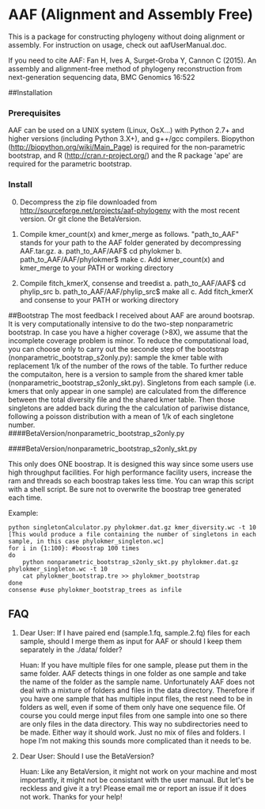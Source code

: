 AAF (Alignment and Assembly Free)
===

This is a package for constructing phylogeny without doing alignment or assembly. For instruction on usage, check out aafUserManual.doc.

If you need to cite AAF: Fan H, Ives A, Surget-Groba Y, Cannon C (2015). An assembly and alignment-freemethod of phylogeny reconstruction from next-generation sequencing data, BMCGenomics 16:522
##Installation

### Prerequisites
AAF can be used on a UNIX system (Linux, OsX...) with Python 2.7+ and higher versions  (including Python 3.X+), and g++/gcc compilers. Biopython (http://biopython.org/wiki/Main_Page) is required for the non-parametric bootstrap, and R (http://cran.r-project.org/) and the R package 'ape' are required for the parametric bootstrap.### Install0. Decompress the zip file downloaded from http://sourceforge.net/projects/aaf-phylogeny with the most recent version. Or git clone the BetaVersion.1. Compile kmer_count(x) and kmer_merge as follows. "path_to_AAF" stands for your path to the AAF folder generated by decompressing AAF.tar.gz.	a. path_to_AAF/AAF$ cd phylokmer	b. path_to_AAF/AAF/phylokmer$ make	c. Add kmer_count(x) and kmer_merge to your PATH or working directory2. Compile fitch_kmerX, consense and treedist	a. path_to_AAF/AAF$ cd phylip_src	b. path_to_AAF/AAF/phylip_src$ make all	c. Add fitch_kmerX and consense to your PATH or working directory 



##Bootstrap
The most feedback I received about AAF are around bootsrap. It is very computationally intensive to do the two-step nonparametric bootstrap. In case you have a higher coverage (>8X), we assume that the incomplete coverage problem is minor. To reduce the computational load, you can choose only to carry out the seconde step of the bootstrap (nonparametric\_bootstrap\_s2only.py): sample the kmer table with replacement 1/k of the number of the rows of the table. To further reduce the computaiton, here is a version to sample from the shared kmer table (nonparametric\_bootstrap\_s2only_skt.py). Singletons from each sample (i.e. kmers that only appear in one sample) are calculated from the difference between the total diversity file and the shared kmer table. Then those singletons are added back during the the calculation of pariwise distance, following a poisson distribution with a mean of 1/k of each singletone number.  
####BetaVersion/nonparametric\_bootstrap\_s2only.py

####BetaVersion/nonparametric\_bootstrap\_s2only_skt.py

This only does ONE boostrap. It is designed this way since some users use high throughput facilities. For high performance facility users, increase the ram and threads so each boostrap takes less time. You can wrap this script with a shell script. Be sure not to overwrite the boostrap tree generated each time.

Example:

	python singletonCalculator.py phylokmer.dat.gz kmer_diversity.wc -t 10
	[This would produce a file containing the number of singletons in each sample, in this case phylokmer_singleton.wc]
	for i in {1:100}: #boostrap 100 times
	do
		python nonparametric_bootstrap_s2only_skt.py phylokmer.dat.gz phylokmer_singleton.wc -t 10
		cat phylokmer_bootstrap.tre >> phylokmer_bootstrap
	done
	consense #use phylokmer_bootstrap_trees as infile
		

## FAQ
1. Dear User: If I have paired end (sample.1.fq, sample.2.fq) files for each sample, should I merge
them as input for AAF or should I keep them separately in the ./data/ folder?

	Huan: If you have multiple files for one sample, please put them in the same folder. AAF detects things in one folder as one sample and take the name of the folder as the sample name. Unfortunately AAF does not deal with a mixture of folders and files in the data directory. Therefore if you have one sample that has multiple input files, the rest need to be in folders as well, even if some of them only have one sequence file. Of course you could merge input files from one sample into one so there are only files in the data directory. This way no subdirectories need to be made. Either way it should work. Just no mix of files and folders. I hope I’m not making this sounds more complicated than it needs to be. 

2. Dear User: Should I use the BetaVersion?

	Huan: Like any BetaVersion, it might not work on your machine and most importantly, it might not be consistant with the user manual. But let's be reckless and give it a try! Please email me or report an issue if it does not work. Thanks for your help!